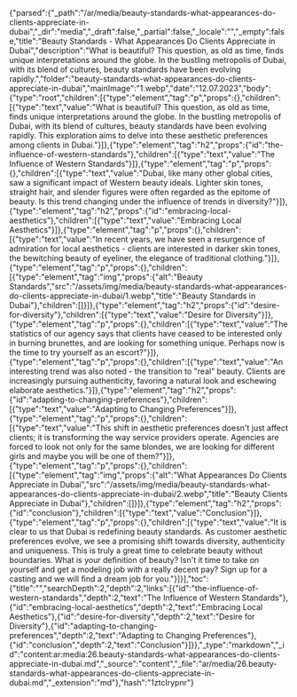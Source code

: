 {"parsed":{"_path":"/ar/media/beauty-standards-what-appearances-do-clients-appreciate-in-dubai","_dir":"media","_draft":false,"_partial":false,"_locale":"","_empty":false,"title":"Beauty Standards - What Appearances Do Clients Appreciate in Dubai","description":"What is beautiful? This question, as old as time, finds unique interpretations around the globe. In the bustling metropolis of Dubai, with its blend of cultures, beauty standards have been evolving rapidly.","folder":"beauty-standards-what-appearances-do-clients-appreciate-in-dubai","mainImage":"1.webp","date":"12.07.2023","body":{"type":"root","children":[{"type":"element","tag":"p","props":{},"children":[{"type":"text","value":"What is beautiful? This question, as old as time, finds unique interpretations around the globe. In the bustling metropolis of Dubai, with its blend of cultures, beauty standards have been evolving rapidly. This exploration aims to delve into these aesthetic preferences among clients in Dubai."}]},{"type":"element","tag":"h2","props":{"id":"the-influence-of-western-standards"},"children":[{"type":"text","value":"The Influence of Western Standards"}]},{"type":"element","tag":"p","props":{},"children":[{"type":"text","value":"Dubai, like many other global cities, saw a significant impact of Western beauty ideals. Lighter skin tones, straight hair, and slender figures were often regarded as the epitome of beauty. Is this trend changing under the influence of trends in diversity?"}]},{"type":"element","tag":"h2","props":{"id":"embracing-local-aesthetics"},"children":[{"type":"text","value":"Embracing Local Aesthetics"}]},{"type":"element","tag":"p","props":{},"children":[{"type":"text","value":"In recent years, we have seen a resurgence of admiration for local aesthetics - clients are interested in darker skin tones, the bewitching beauty of eyeliner, the elegance of traditional clothing."}]},{"type":"element","tag":"p","props":{},"children":[{"type":"element","tag":"img","props":{"alt":"Beauty Standards","src":"/assets/img/media/beauty-standards-what-appearances-do-clients-appreciate-in-dubai/1.webp","title":"Beauty Standards in Dubai"},"children":[]}]},{"type":"element","tag":"h2","props":{"id":"desire-for-diversity"},"children":[{"type":"text","value":"Desire for Diversity"}]},{"type":"element","tag":"p","props":{},"children":[{"type":"text","value":"The statistics of our agency says that clients have ceased to be interested only in burning brunettes, and are looking for something unique. Perhaps now is the time to try yourself as an escort?"}]},{"type":"element","tag":"p","props":{},"children":[{"type":"text","value":"An interesting trend was also noted - the transition to \"real\" beauty. Clients are increasingly pursuing authenticity, favoring a natural look and eschewing elaborate aesthetics."}]},{"type":"element","tag":"h2","props":{"id":"adapting-to-changing-preferences"},"children":[{"type":"text","value":"Adapting to Changing Preferences"}]},{"type":"element","tag":"p","props":{},"children":[{"type":"text","value":"This shift in aesthetic preferences doesn't just affect clients; it is transforming the way service providers operate. Agencies are forced to look not only for the same blondes, we are looking for different girls and maybe you will be one of them?"}]},{"type":"element","tag":"p","props":{},"children":[{"type":"element","tag":"img","props":{"alt":"What Appearances Do Clients Appreciate in Dubai","src":"/assets/img/media/beauty-standards-what-appearances-do-clients-appreciate-in-dubai/2.webp","title":"Beauty Clients Appreciate in Dubai"},"children":[]}]},{"type":"element","tag":"h2","props":{"id":"conclusion"},"children":[{"type":"text","value":"Conclusion"}]},{"type":"element","tag":"p","props":{},"children":[{"type":"text","value":"It is clear to us that Dubai is redefining beauty standards. As customer aesthetic preferences evolve, we see a promising shift towards diversity, authenticity and uniqueness. This is truly a great time to celebrate beauty without boundaries. What is your definition of beauty? Isn't it time to take on yourself and get a modeling job with a really decent pay? Sign up for a casting and we will find a dream job for you."}]}],"toc":{"title":"","searchDepth":2,"depth":2,"links":[{"id":"the-influence-of-western-standards","depth":2,"text":"The Influence of Western Standards"},{"id":"embracing-local-aesthetics","depth":2,"text":"Embracing Local Aesthetics"},{"id":"desire-for-diversity","depth":2,"text":"Desire for Diversity"},{"id":"adapting-to-changing-preferences","depth":2,"text":"Adapting to Changing Preferences"},{"id":"conclusion","depth":2,"text":"Conclusion"}]}},"_type":"markdown","_id":"content:ar:media:26.beauty-standards-what-appearances-do-clients-appreciate-in-dubai.md","_source":"content","_file":"ar/media/26.beauty-standards-what-appearances-do-clients-appreciate-in-dubai.md","_extension":"md"},"hash":"1ztcIrypnr"}